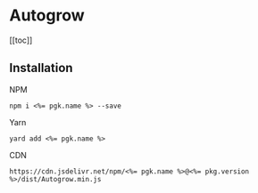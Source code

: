# Autogrow

[[toc]]

## Installation

NPM

    npm i <%= pgk.name %> --save

Yarn

    yard add <%= pgk.name %>

CDN

    https://cdn.jsdelivr.net/npm/<%= pgk.name %>@<%= pkg.version %>/dist/Autogrow.min.js
